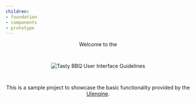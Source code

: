 ```yaml
---
children:
- foundation
- components
- prototype
---
```

<div style="text-align:center">
  <p>Welcome to the</p>
  <img src="/static/images/intro.png" alt="Tasty BBQ User Interface Guidelines" style="max-width:400px;margin:2em 0;" />
  <p>This is a sample project to showcase the basic functionality provided by the <a href="https://github.com/dennisreimann/uiengine">UIengine</a>.</p>
</div>
